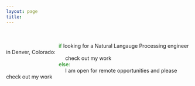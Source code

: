 ```yaml
---
layout: page
title: 
---
```

<br/>
<br/>
&emsp; &emsp; &emsp; &emsp; &emsp; &emsp; &emsp; &emsp; <span style="color:green">if</span> looking for a Natural Langauge Processing engineer in Denver, Colorado:<br/>
&emsp; &emsp; &emsp; &emsp; &emsp; &emsp; &emsp; &emsp; &emsp; check out my work<br/>
&emsp; &emsp; &emsp; &emsp; &emsp; &emsp; &emsp; &emsp; <span style="color:green"> else:</span><br/>
&emsp; &emsp; &emsp; &emsp; &emsp; &emsp; &emsp; &emsp; &emsp; I am open for remote opportunities and please check out my work
<br/>


                      
          
